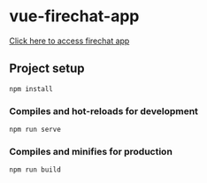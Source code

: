 # vue-firechat-app

[Click here to access firechat app](https://vue-firechat-app.netlify.app/)

## Project setup
```
npm install
```

### Compiles and hot-reloads for development
```
npm run serve
```

### Compiles and minifies for production
```
npm run build
```
